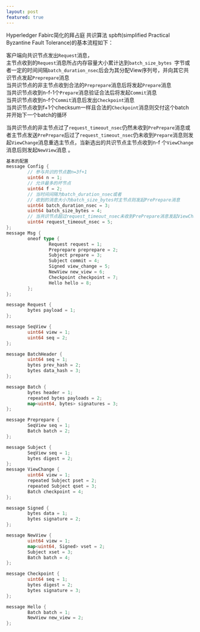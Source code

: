 ```yaml
---
layout: post
featured: true
---
```


Hyperledger Fabirc简化的拜占庭 共识算法 spbft(simplified Practical Byzantine Fault Tolerance)的基本流程如下：  

客户端向共识节点发出`Request`消息，    
主节点收到的`Request`消息所占内存容量大小累计达到`batch_size_bytes `字节或者一定的时间间隔`batch_duration_nsec`后会为其分配View序列号，并向其它共识节点发起`Preprepare`消息  
当共识节点的非主节点收到合法的`Preprepare`消息后将发起`Prepare`消息  
当共识节点收到n-f-1个`Prepare`消息验证合法后将发起`Commit`消息  
当共识节点收到n-f个`Commit`消息后发出`Checkpoint`消息  
当共识节点收到f+1个checksum一样且合法的`Checkpoint`消息则交付这个batch并开始下一个batch的循环  

当共识节点的非主节点过了`request_timeout_nsec`仍然未收到`PrePrepare`消息或者主节点发送`PrePrepare`后过了`request_timeout_nsec`仍未收到`Prepare`消息则发起`ViewChange`消息重选主节点，当新选出的共识节点主节点收到n-f 个`ViewChange`消息后则发起`NewView`消息 。
<!--more-->
```go
基本的配置
message Config {
        // 参与共识的节点数n=3f+1
        uint64 n = 1;
        // 允许最多的坏节点
        uint64 f = 2;
        // 当时间间隔为batch_duration_nsec或者
        // 收到的消息大小为batch_size_bytes时主节点则发起PrePrepare消息
        uint64 batch_duration_nsec = 3;
        uint64 batch_size_bytes = 4;
        // 当共识节点超过request_timeout_nsec未收到PrePrepare消息发起ViewChange消息
        uint64 request_timeout_nsec = 5;
};
message Msg {
        oneof type {
                Request request = 1;
                Preprepare preprepare = 2;
                Subject prepare = 3;
                Subject commit = 4;
                Signed view_change = 5;
                NewView new_view = 6;
                Checkpoint checkpoint = 7;
                Hello hello = 8;
        };
};

message Request {
        bytes payload = 1;
};

message SeqView {
        uint64 view = 1;
        uint64 seq = 2;
};

message BatchHeader {
        uint64 seq = 1;
        bytes prev_hash = 2;
        bytes data_hash = 3;
};

message Batch {
        bytes header = 1;
        repeated bytes payloads = 2;
        map<uint64, bytes> signatures = 3;
};

message Preprepare {
        SeqView seq = 1;
        Batch batch = 2;
};

message Subject {
        SeqView seq = 1;
        bytes digest = 2;
};
message ViewChange {
        uint64 view = 1;
        repeated Subject pset = 2;
        repeated Subject qset = 3;
        Batch checkpoint = 4;
};

message Signed {
        bytes data = 1;
        bytes signature = 2;
};

message NewView {
        uint64 view = 1;
        map<uint64, Signed> vset = 2;
        Subject xset = 3;
        Batch batch = 4;
};

message Checkpoint {
        uint64 seq = 1;
        bytes digest = 2;
        bytes signature = 3;
};

message Hello {
        Batch batch = 1;
        NewView new_view = 2;
};
```
